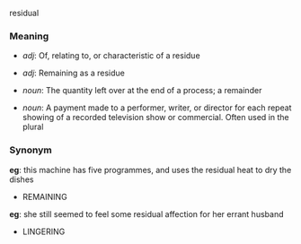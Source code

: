 residual
### Meaning
+ _adj_: Of, relating to, or characteristic of a residue
+ _adj_: Remaining as a residue

+ _noun_: The quantity left over at the end of a process; a remainder
+ _noun_: A payment made to a performer, writer, or director for each repeat showing of a recorded television show or commercial. Often used in the plural

### Synonym

__eg__: this machine has five programmes, and uses the residual heat to dry the dishes

+ REMAINING

__eg__: she still seemed to feel some residual affection for her errant husband

+ LINGERING


